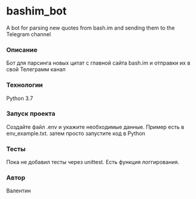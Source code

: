 # bashim_bot
A bot for parsing new quotes from bash.im and sending them to the Telegram channel

### Описание
Бот для парсинга новых цитат с главной сайта bash.im и отправки их в свой Телеграмм канал

### Технологии
Python 3.7

### Запуск проекта
Создайте файл .env и укажите необходимые данные.
Пример есть в env_example.txt.
затем просто запустите код в Python

### Тесты
Пока не добавил тесты через unittest. Есть функция логгирования.

### Автор
Валентин
